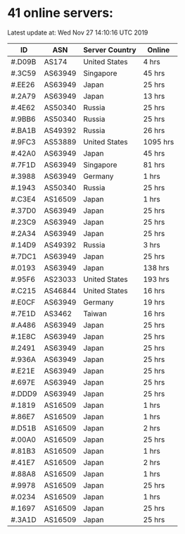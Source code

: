 # 41 online servers:

Latest update at: Wed Nov 27 14:10:16 UTC 2019

| ID | ASN | Server Country | Online |
| -- | --- | -------------- | ------ |
| #.D09B | AS174 | United States | 4 hrs |
| #.3C59 | AS63949 | Singapore | 45 hrs |
| #.EE26 | AS63949 | Japan | 25 hrs |
| #.2A79 | AS63949 | Japan | 13 hrs |
| #.4E62 | AS50340 | Russia | 25 hrs |
| #.9BB6 | AS50340 | Russia | 25 hrs |
| #.BA1B | AS49392 | Russia | 26 hrs |
| #.9FC3 | AS53889 | United States | 1095 hrs |
| #.42A0 | AS63949 | Japan | 45 hrs |
| #.7F1D | AS63949 | Singapore | 81 hrs |
| #.3988 | AS63949 | Germany | 1 hrs |
| #.1943 | AS50340 | Russia | 25 hrs |
| #.C3E4 | AS16509 | Japan | 1 hrs |
| #.37D0 | AS63949 | Japan | 25 hrs |
| #.23C9 | AS63949 | Japan | 25 hrs |
| #.2A34 | AS63949 | Japan | 25 hrs |
| #.14D9 | AS49392 | Russia | 3 hrs |
| #.7DC1 | AS63949 | Japan | 25 hrs |
| #.0193 | AS63949 | Japan | 138 hrs |
| #.95F6 | AS23033 | United States | 193 hrs |
| #.C215 | AS46844 | United States | 16 hrs |
| #.E0CF | AS63949 | Germany | 19 hrs |
| #.7E1D | AS3462 | Taiwan | 16 hrs |
| #.A486 | AS63949 | Japan | 25 hrs |
| #.1E8C | AS63949 | Japan | 25 hrs |
| #.2491 | AS63949 | Japan | 25 hrs |
| #.936A | AS63949 | Japan | 25 hrs |
| #.E21E | AS63949 | Japan | 25 hrs |
| #.697E | AS63949 | Japan | 25 hrs |
| #.DDD9 | AS63949 | Japan | 25 hrs |
| #.1819 | AS16509 | Japan | 1 hrs |
| #.86E7 | AS16509 | Japan | 1 hrs |
| #.D51B | AS16509 | Japan | 2 hrs |
| #.00A0 | AS16509 | Japan | 25 hrs |
| #.81B3 | AS16509 | Japan | 1 hrs |
| #.41E7 | AS16509 | Japan | 2 hrs |
| #.88A8 | AS16509 | Japan | 1 hrs |
| #.9978 | AS16509 | Japan | 25 hrs |
| #.0234 | AS16509 | Japan | 1 hrs |
| #.1697 | AS16509 | Japan | 25 hrs |
| #.3A1D | AS16509 | Japan | 25 hrs |

